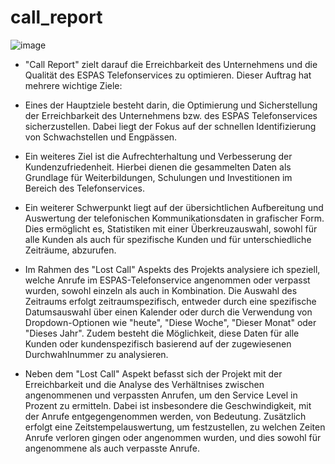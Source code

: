 # call_report

![image](https://github.com/bmit-elc/call_report/assets/113030969/61b01a3f-f671-4c4a-99f7-9a0f11780dc8)


- "Call Report" zielt darauf die Erreichbarkeit des Unternehmens und die Qualität des ESPAS Telefonservices zu optimieren.
Dieser Auftrag hat mehrere wichtige Ziele:

- Eines der Hauptziele besteht darin, die Optimierung und Sicherstellung der Erreichbarkeit des Unternehmens bzw. des ESPAS Telefonservices sicherzustellen. Dabei liegt der Fokus auf der schnellen Identifizierung von Schwachstellen und Engpässen.

- Ein weiteres Ziel ist die Aufrechterhaltung und Verbesserung der Kundenzufriedenheit. Hierbei dienen die gesammelten Daten als Grundlage für Weiterbildungen, Schulungen und Investitionen im Bereich des Telefonservices.

- Ein weiterer Schwerpunkt liegt auf der übersichtlichen Aufbereitung und Auswertung der telefonischen Kommunikationsdaten in grafischer Form. Dies ermöglicht es, Statistiken mit einer Überkreuzauswahl, sowohl für alle Kunden als auch für spezifische Kunden und für unterschiedliche Zeiträume, abzurufen.

- Im Rahmen des "Lost Call" Aspekts des Projekts analysiere ich speziell, welche Anrufe im ESPAS-Telefonservice angenommen oder verpasst wurden, sowohl einzeln als auch in Kombination. Die Auswahl des Zeitraums erfolgt zeitraumspezifisch, entweder durch eine spezifische Datumsauswahl über einen Kalender oder durch die Verwendung von Dropdown-Optionen wie "heute", "Diese Woche", "Dieser Monat" oder "Dieses Jahr". Zudem besteht die Möglichkeit, diese Daten für alle Kunden oder kundenspezifisch basierend auf der zugewiesenen Durchwahlnummer zu analysieren.

- Neben dem "Lost Call" Aspekt befasst sich der Projekt mit der Erreichbarkeit und die Analyse des Verhältnises zwischen angenommenen und verpassten Anrufen, um den Service Level in Prozent zu ermitteln. Dabei ist insbesondere die Geschwindigkeit, mit der Anrufe entgegengenommen werden, von Bedeutung. Zusätzlich erfolgt eine Zeitstempelauswertung, um festzustellen, zu welchen Zeiten Anrufe verloren gingen oder angenommen wurden, und dies sowohl für angenommene als auch verpasste Anrufe.
